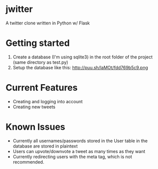 # jwitter
A twitter clone written in Python w/ Flask


# Getting started
1. Create a database (I'm using sqlite3) in the root folder of the project (same directory as test.py)
2. Setup the database like this: http://puu.sh/laMOt/fdd769b5c9.png

# Current Features
* Creating and logging into account
* Creating new tweets


# Known Issues
* Currently all usernames/passwords stored in the User table in the database are stored in plaintext
* Users can upvote/downvote a tweet as many times as they want
* Currently redirecting users with the meta tag, which is not recommended.  
